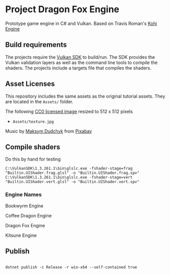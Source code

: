 # Project Dragon Fox Engine

Prototype game engine in C# and Vulkan. Based on Travis Roman's [Kohi Engine](https://github.com/travisvroman/kohi)

## Build requirements

The projects require the [Vulkan SDK](https://www.lunarg.com/vulkan-sdk/) to build/run. The SDK provides the Vulkan validation layers as well as the command line tools to compile the shaders. The projects include a targets file that compiles the shaders.

## Asset Licenses

This repository includes the same assets as the original tutorial assets. They are located in the `Assets/` folder.

The following [CC0 licensed image](https://pixabay.com/en/statue-sculpture-fig-historically-1275469/) resized to 512 x 512 pixels

* `Assets/texture.jpg`

Music by <a href="https://pixabay.com/users/white_records-32584949/?utm_source=link-attribution&utm_medium=referral&utm_campaign=music&utm_content=164704">Maksym Dudchyk</a> from <a href="https://pixabay.com/music//?utm_source=link-attribution&utm_medium=referral&utm_campaign=music&utm_content=164704">Pixabay</a>

## Compile shaders

Do this by hand for testing

```SHELL
C:\VulkanSDK\1.3.261.1\bin\glslc.exe -fshader-stage=frag "Builtin.UIShader.frag.glsl" -o "Builtin.UIShader.frag.spv"
C:\VulkanSDK\1.3.261.1\bin\glslc.exe -fshader-stage=vert "Builtin.UIShader.vert.glsl" -o "Builtin.UIShader.vert.spv"
```

### Engine Names

Bookwyrm Engine

Coffee Dragon Engine

Dragon Fox Engine

Kitsune Engine


## Publish

```SHELL

dotnet publish -c Release -r win-x64 --self-contained true

```